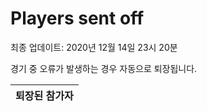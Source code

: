 # Players sent off
최종 업데이트: 2020년 12월 14일 23시 20분


경기 중 오류가 발생하는 경우 자동으로 퇴장됩니다.


| 퇴장된 참가자 |
|:---:|